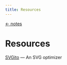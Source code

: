 ```yaml
---
title: Resources
---
```


<a href="/notes" class="back">← notes</a>

# Resources

[SVGito](http://sketchmaster.com/svg-optimizer) — An SVG optimizer
